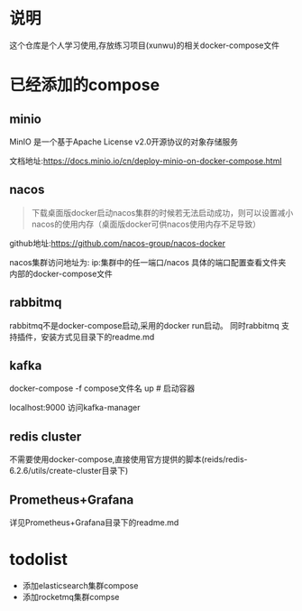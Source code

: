 # 说明

这个仓库是个人学习使用,存放练习项目(xunwu)的相关docker-compose文件

# 已经添加的compose
## minio
MinIO 是一个基于Apache License v2.0开源协议的对象存储服务

文档地址:https://docs.minio.io/cn/deploy-minio-on-docker-compose.html

## nacos
> 下载桌面版docker启动nacos集群的时候若无法启动成功，则可以设置减小nacos的使用内存（桌面版docker可供nacos使用内存不足导致）

github地址:https://github.com/nacos-group/nacos-docker

nacos集群访问地址为: ip:集群中的任一端口/nacos  具体的端口配置查看文件夹内部的docker-compose文件

## rabbitmq
rabbitmq不是docker-compose启动,采用的docker run启动。 同时rabbitmq 支持插件，安装方式见目录下的readme.md

## kafka
docker-compose -f  compose文件名  up   # 启动容器

localhost:9000 访问kafka-manager

## redis cluster
不需要使用docker-compose,直接使用官方提供的脚本(reids/redis-6.2.6/utils/create-cluster目录下)

## Prometheus+Grafana
详见Prometheus+Grafana目录下的readme.md

# todolist
* 添加elasticsearch集群compose
* 添加rocketmq集群compse
